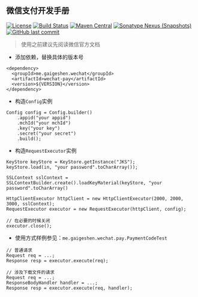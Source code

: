 ## 微信支付开发手册
[![License](http://img.shields.io/:license-apache-brightgreen.svg)](http://www.apache.org/licenses/LICENSE-2.0.html)
[![Build Status](https://travis-ci.org/gaigeshen/wechat-pay.svg?branch=develop)](https://travis-ci.org/gaigeshen/wechat-pay)
[![Maven Central](https://img.shields.io/maven-central/v/me.gaigeshen.wechat/wechat-pay.svg)](http://mvnrepository.com/artifact/me.gaigeshen.wechat/wechat-pay)
[![Sonatype Nexus (Snapshots)](https://img.shields.io/nexus/s/https/oss.sonatype.org/me.gaigeshen.wechat/wechat-pay.svg)](https://oss.sonatype.org/content/repositories/snapshots/me/gaigeshen/wechat/wechat-pay)
[![GitHub last commit](https://img.shields.io/github/last-commit/gaigeshen/wechat-pay.svg)](https://github.com/gaigeshen/wechat-pay/commits)
> 使用之前建议先阅读微信官方文档

- 添加依赖，替换具体的版本号
```
<dependency>
  <groupId>me.gaigeshen.wechat</groupId>
  <artifactId>wechat-pay</artifactId>
  <version>${VERSION}</version>
</dependency>
```

- 构造`Config`实例
```
Config config = Config.builder()
    .appid("your appid")
    .mchId("your mchId")
    .key("your key")
    .secret("your secret")
    .build();
```
- 构造`RequestExecutor`实例
```
KeyStore keyStore = KeyStore.getInstance("JKS");
keyStore.load(in, "your password".toCharArray());

SSLContext sslContext = SSLContextBuilder.create().loadKeyMaterial(keyStore, "your password".toCharArray()

HttpClientExecutor httpClient = new HttpClientExecutor(2000, 2000, 3000, sslContext);
RequestExecutor executor = new RequestExecutor(httpClient, config);

// 在必要的时候关闭
executor.close();
```
- 使用方式样例参见：```me.gaigeshen.wechat.pay.PaymentCodeTest```
```
// 普通请求
Request req = ...;
Response resp = executor.execute(req);

// 涉及下载文件的请求
Request req = ...;
ResponseBodyHandler handler = ...;
Response resp = executor.execute(req, handler);
```
